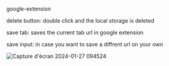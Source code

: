 google-extension

delete button: double click and the local storage is deleted                                                                                         

save tab: saves the current tab url in google extension

save input: in case you want to save a diffrent url on your own

![Capture d'écran 2024-01-27 094524](https://github.com/sarramouadeb/google-extension/assets/143343635/30eae5a7-8b92-4a3e-8263-3f423ba113c0)

